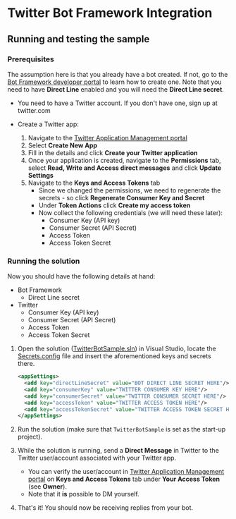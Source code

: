 Twitter Bot Framework Integration
=================================


## Running and testing the sample ##

### Prerequisites ###

The assumption here is that you already have a bot created. If not, go to the
[Bot Framework developer portal](https://dev.botframework.com) to learn how to create one. Note
that you need to have **Direct Line** enabled and you will need the **Direct Line secret**.

* You need to have a Twitter account. If you don't have one, sign up at twitter.com
* Create a Twitter app:

    1. Navigate to the [Twitter Application Management portal](https://apps.twitter.com)
    2. Select **Create New App**
    3. Fill in the details and click **Create your Twitter application**
    4. Once your application is created, navigate to the **Permissions** tab, select **Read, Write and Access direct messages** and click **Update Settings**
    5. Navigate to the **Keys and Access Tokens** tab
        * Since we changed the permissions, we need to regenerate the secrets - so click **Regenerate Consumer Key and Secret**
        * Under **Token Actions** click **Create my access token**
        * Now collect the following credentials (we will need these later):
            * Consumer Key (API key)
            * Consumer Secret (API Secret)
            * Access Token
            * Access Token Secret

### Running the solution ###

Now you should have the following details at hand:

* Bot Framework
    * Direct Line secret
* Twitter
    * Consumer Key (API key)
    * Consumer Secret (API Secret)
    * Access Token
    * Access Token Secret

1. Open the solution ([TwitterBotSample.sln](/TwitterBotSample.sln)) in Visual Studio, locate the
   [Secrets.config](/TwitterBotSample/Secrets.config) file and insert the aforementioned keys and
   secrets there.

    ```xml
    <appSettings>
      <add key="directLineSecret" value="BOT DIRECT LINE SECRET HERE"/>
      <add key="consumerKey" value="TWITTER CONSUMER KEY HERE"/>
      <add key="consumerSecret" value="TWITTER CONSUMER SECRET HERE"/>
      <add key="accessToken" value="TWITTER ACCESS TOKEN HERE"/>
      <add key="accessTokenSecret" value="TWITTER ACCESS TOKEN SECRET HERE"/>
    </appSettings>
    ```

2. Run the solution (make sure that `TwitterBotSample` is set as the start-up project).
3. While the solution is running, send a **Direct Message** in Twitter to the Twitter user/account
   associated with your Twitter app.
    * You can verify the user/account in
      [Twitter Application Management portal](https://apps.twitter.com)
      on **Keys and Access Tokens** tab under **Your Access Token** (see **Owner**).
    * Note that it **is** possible to DM yourself.
4. That's it! You should now be receiving replies from your bot.


